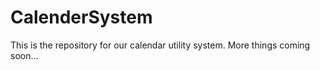 # CalenderSystem

This is the repository for our calendar utility system. More things coming soon...
